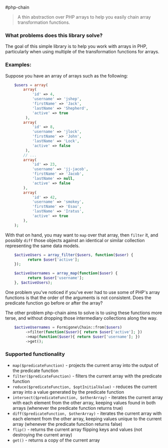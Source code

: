 #php-chain

 > A thin abstraction over PHP arrays to help you easily chain array transformation functions.

### What problems does this library solve?

The goal of this simple library is to help you work with arrays in PHP, particularly when using multiple of the transformation functions for arrays.

### Examples:

Suppose you have an array of arrays such as the following:

```php
    $users = array(
        array(
            'id' => 4,
            'username' => 'jshep',
            'firstName' => 'Jack',
            'lastName' => 'Shepherd',
            'active' => true
         ),
        array(
            'id' => 8,
            'username' => 'jlock',
            'firstName' => 'John',
            'lastName' => 'Lock',
            'active' => false
         ),
        // ...
        array(
            'id' => 23,
            'username' => 'jj-jacob',
            'firstName' => 'Jacob',
            'lastName' => null,
            'active' => false
        ),
        array(
            'id' => 42,
            'username' => 'smokey',
            'firstName' => 'Esau',
            'lastName' => 'Iratus',
            'active' => true
        ),
    );
```

With that on hand, you may want to ```map``` over that array, then ```filter``` it, and possibly ```diff``` those objects against an identical or similar collection representing the same data models.

```php
    $activeUsers = array_filter($users, function($user) {
          return $user['active'];
    });

    $activeUsernames = array_map(function($user) {
          return $user['username'];
    }, $activeUsers);
```

One problem you've noticed if you've ever had to use some of PHP's array functions is that the order of the arguments is not consistent. Does the predicate function go before or after the array?

The other problem php-chain aims to solve is to using these functions more terse, and without dropping those intermediary collections along the way.

```php
    $activeUsernames = Formigone\Chain::from($users)
         ->filter(function($user){ return $user['active']; })
         ->map(function($user){ return $user['username']; })
         ->get();
```

### Supported functionality

 * ```map($predicateFunction)``` - projects the current array into the output of the predicate function
 * ```filter($predicateFunction)``` - filters the current array with the predicate function
 * ```reduce($predicateFunction, $optInitialValue)``` - reduces the current array into a value generated by the predicate function
 * ```intersect($predicateFunction, $otherArray)``` - iterates the current array with each element from the other array, keeping values found in both arrays (whenever the predicate function returns true)
 * ```diff($predicateFunction, $otherArray)``` - iterates the current array with each element from the other array, keeping values unique to the current array (whenever the predicate function returns false)
 * ```flip()``` - returns the current array flipping keys and values (not destroying the current array)
 * ```get()``` - returns a copy of the current array
